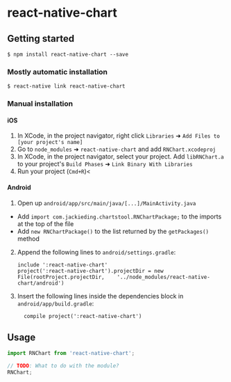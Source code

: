 
# react-native-chart

## Getting started

`$ npm install react-native-chart --save`

### Mostly automatic installation

`$ react-native link react-native-chart`

### Manual installation


#### iOS

1. In XCode, in the project navigator, right click `Libraries` ➜ `Add Files to [your project's name]`
2. Go to `node_modules` ➜ `react-native-chart` and add `RNChart.xcodeproj`
3. In XCode, in the project navigator, select your project. Add `libRNChart.a` to your project's `Build Phases` ➜ `Link Binary With Libraries`
4. Run your project (`Cmd+R`)<

#### Android

1. Open up `android/app/src/main/java/[...]/MainActivity.java`
  - Add `import com.jackieding.chartstool.RNChartPackage;` to the imports at the top of the file
  - Add `new RNChartPackage()` to the list returned by the `getPackages()` method
2. Append the following lines to `android/settings.gradle`:
  	```
  	include ':react-native-chart'
  	project(':react-native-chart').projectDir = new File(rootProject.projectDir, 	'../node_modules/react-native-chart/android')
  	```
3. Insert the following lines inside the dependencies block in `android/app/build.gradle`:
  	```
      compile project(':react-native-chart')
  	```


## Usage
```javascript
import RNChart from 'react-native-chart';

// TODO: What to do with the module?
RNChart;
```
  